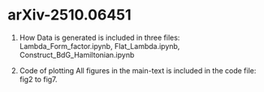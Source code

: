 # arXiv-2510.06451

1. How Data is generated is included in three files: Lambda_Form_factor.ipynb, Flat_Lambda.ipynb, Construct_BdG_Hamiltonian.ipynb

2. Code of plotting All figures in the main-text is included in the code file: fig2 to fig7.
